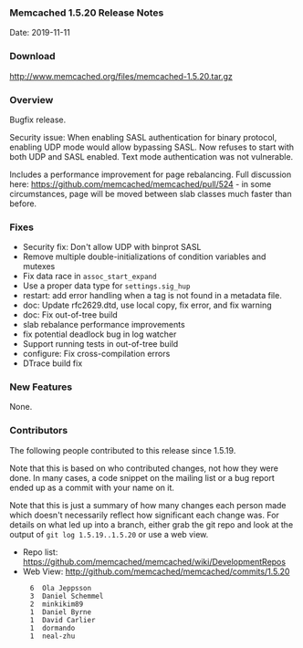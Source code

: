 ### Memcached 1.5.20 Release Notes

Date: 2019-11-11

### Download

http://www.memcached.org/files/memcached-1.5.20.tar.gz

### Overview

Bugfix release.

Security issue: When enabling SASL authentication for binary protocol,
enabling UDP mode would allow bypassing SASL. Now refuses to start with both
UDP and SASL enabled. Text mode authentication was not vulnerable.

Includes a performance improvement for page rebalancing. Full discussion here:
https://github.com/memcached/memcached/pull/524 - in some circumstances, page
will be moved between slab classes much faster than before.

### Fixes

  * Security fix: Don't allow UDP with binprot SASL
  * Remove multiple double-initializations of condition variables and mutexes
  * Fix data race in `assoc_start_expand`
  * Use a proper data type for `settings.sig_hup`
  * restart: add error handling when a tag is not found in a metadata file.
  * doc: Update rfc2629.dtd, use local copy, fix error, and fix warning
  * doc: Fix out-of-tree build
  * slab rebalance performance improvements
  * fix potential deadlock bug in log watcher
  * Support running tests in out-of-tree build
  * configure: Fix cross-compilation errors
  * DTrace build fix

### New Features

None.

### Contributors

The following people contributed to this release since 1.5.19.

Note that this is based on who contributed changes, not how they were
done.  In many cases, a code snippet on the mailing list or a bug
report ended up as a commit with your name on it.

Note that this is just a summary of how many changes each person made
which doesn't necessarily reflect how significant each change was.
For details on what led up into a branch, either grab the git repo and
look at the output of `git log 1.5.19..1.5.20` or use a web view.

  * Repo list: https://github.com/memcached/memcached/wiki/DevelopmentRepos
  * Web View: http://github.com/memcached/memcached/commits/1.5.20

```
     6	Ola Jeppsson
     3	Daniel Schemmel
     2	minkikim89
     1	Daniel Byrne
     1	David Carlier
     1	dormando
     1	neal-zhu

```
